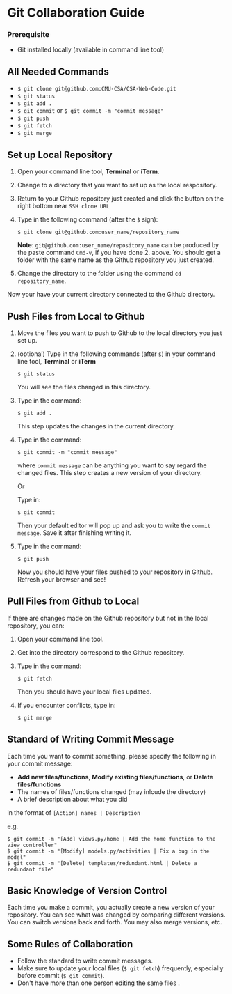 # Git Collaboration Guide

### Prerequisite
- Git installed locally (available in command line tool)

## All Needed Commands
- `$ git clone git@github.com:CMU-CSA/CSA-Web-Code.git`
- `$ git status`
- `$ git add .`
- `$ git commit` or `$ git commit -m "commit message" `
- `$ git push`
- `$ git fetch`
- `$ git merge`


## Set up Local Repository

1.  Open your command line tool, **Terminal** or **iTerm**.
2.  Change to a directory that you want to set up as the local respository.
3.  Return to your Github repository just created and click the button on the right bottom near `SSH clone URL`
4.  Type in the following command (after the `$` sign):
        
        $ git clone git@github.com:user_name/repository_name
    
    **Note**: `git@github.com:user_name/repository_name` can be produced by the paste command `Cmd-v`, if you have done 2. above.
    You should get a folder with the same name as the Github repository you just created.

5.  Change the directory to the folder using the command `cd repository_name`.  

Now your have your current directory connected to the Github directory.


## Push Files from Local to Github

1.  Move the files you want to push to Github to the local directory you just set up.
2.  (optional) Type in the following commands (after `$`) in your command line tool, **Terminal** or **iTerm**
    
        $ git status 
    
    You will see the files changed in this directory.

3.  Type in the command:
    
        $ git add .
    
    This step updates the changes in the current directory.

4.  Type in the command:
   
        $ git commit -m "commit message"
    
    where `commit message` can be anything you want to say regard the changed files.
    This step creates a new version of your directory.

    Or

    Type in:

        $ git commit

    Then your default editor will pop up and ask you to write the `commit message`. Save it after finishing writing it.

5.  Type in the command:
    
        $ git push
    
    Now you should have your files pushed to your repository in Github. Refresh your browser and see!


## Pull Files from Github to Local

If there are changes made on the Github repository but not in the local repository, you can:

1.  Open your command line tool.
2.  Get into the directory correspond to the Github repository.
3.  Type in the command:

        $ git fetch

    Then you should have your local files updated.
4.  If you encounter conflicts, type in:

        $ git merge


## Standard of Writing Commit Message
Each time you want to commit something, please specify the following in your commit message:

- **Add new files/functions**, **Modify existing files/functions**, or **Delete files/functions**
- The names of files/functions changed (may inlcude the directory)
- A brief description about what you did

in the format of `[Action] names | Description`

e.g.
  
    $ git commit -m "[Add] views.py/home | Add the home function to the view controller"
    $ git commit -m "[Modify] models.py/activities | Fix a bug in the model"
    $ git commit -m "[Delete] templates/redundant.html | Delete a redundant file"

## Basic Knowledge of Version Control

Each time you make a commit, you actually create a new version of your repository. You can see what was changed by comparing different versions. You can switch versions back and forth. You may also merge versions, etc.

## Some Rules of Collaboration

- Follow the standard to write commit messages.
- Make sure to update your local files (`$ git fetch`) frequently, especially before commit (`$ git commit`).
- Don't have more than one person editing the same files .
